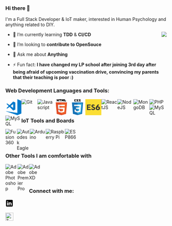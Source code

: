 ### Hi there 👋

I'm a Full Stack Developer & IoT maker, interested in Human Psychology and anything related to DIY.

<img src="https://github-readme-stats.vercel.app/api/top-langs/?username=shakirullahi&layout=compact"  align="right">

- 🌱 I’m currently learning **TDD** & **CI/CD**

- 🔭 I’m looking to **contribute to OpenSouce**

- 💬 Ask me about **Anything**

- ⚡ Fun fact: **I have changed my LP school after joining 3rd day after being afraid of upcoming vaccination drive, convincing my parents that their teaching is poor :)**

### Web Development Languages and Tools:

[<img align="left" alt="Visual Studio Code" title="Visual Studio Code" width="50px" src="https://raw.githubusercontent.com/github/explore/80688e429a7d4ef2fca1e82350fe8e3517d3494d/topics/visual-studio-code/visual-studio-code.png" />][linkedin][<img align="left" alt="Git" width="50px" title="Git" src="https://img.icons8.com/color/48/000000/git.png" />][linkedin][<img align="left" alt="Javascript" width="50px" title="Javascript" src="https://img.icons8.com/color/48/000000/javascript.png" />][linkedin][<img align="left" alt="HTML5" width="50px" title="HTML5" src="https://raw.githubusercontent.com/github/explore/80688e429a7d4ef2fca1e82350fe8e3517d3494d/topics/html/html.png" />][linkedin][<img align="left" alt="CSS3" width="50px" title="CSS3" src="https://raw.githubusercontent.com/github/explore/80688e429a7d4ef2fca1e82350fe8e3517d3494d/topics/css/css.png" />][linkedin][<img align="left" alt="ES6" width="50px" title="ES6" src="https://raw.githubusercontent.com/github/explore/80688e429a7d4ef2fca1e82350fe8e3517d3494d/topics/es6/es6.png" />][linkedin][<img align='left' alt='ReactJS' width='50px' title='ReactJS' src='https://cdn.iconscout.com/icon/free/png-512/react-1-282599.png'/>][linkedin][<img align='left' alt='NodeJS' width='50px' title='NodeJS' src='https://icon-library.com/images/node-js-icon/node-js-icon-8.jpg'/>][linkedin] [<img align='left' alt='MongoDB' width='50px' title='MongoDB' src='https://icon2.cleanpng.com/20180402/cjw/kisspng-mongodb-inc-computer-software-business-software-d-bay-leaves-5ac2915d780ea2.2723311115227006374918.jpg'/>][linkedin][<img align='left' alt='PHP' width='50px' title='PHP' src='https://cdn4.iconfinder.com/data/icons/scripting-and-programming-languages/512/php-512.png'/>][linkedin][<img align='left' alt='MySQL' width='50px' title='MySQL' src='https://www.mysql.com/common/logos/logo-mysql-170x115.png'/>][linkedin][<img align='left' alt='MySQL' width='50px' title='MySQL' src='https://camo.githubusercontent.com/58045a79a69afea4cab1cea6def6d911fba3956cf5fd683addf41c032aa64088/68747470733a2f2f636c6475702e636f6d2f78465646784f696f41552e737667'/>][linkedin]

<span clear='both'/>

<br/>

<br/>

### IoT Tools and Boards

<span>[<img align='left'  alt='Fusion 360'  width='36px'  title='Fusion 360'  src='https://i.ytimg.com/an/XD7HBFlIFMM/73075643-6561-4a39-a0e0-f9c3e426a06a_mq.jpg?v=5cb4d821'/>][linkedin] [<img align='left'  alt='Autodesk Eagle'  width='40px'  title='AutoDesk Eagle'  src='https://yt3.ggpht.com/ytc/AKedOLRs6t9k8adI1DVVHWAI9vMY2DW8PvseQHIU51GoRg=s900-c-k-c0x00ffffff-no-rj'/>][linkedin] [<img align='left'  alt='Arduino'  width='50px'  title='Arduino'  src='https://upload.wikimedia.org/wikipedia/commons/thumb/8/87/Arduino_Logo.svg/1024px-Arduino_Logo.svg.png'/>][linkedin] [<img align='left'  alt='Raspberry Pi'  width='60px'  title='Raspberry Pi'  src='https://w7.pngwing.com/pngs/540/279/png-transparent-raspberry-pi-foundation-raspberry-pi-3-raspbian-the-magpi-raspberry-pi-logo-magenta-arduino.png'/>][linkedin] [<img align='left'  alt='ESP866'  width='38px'  title='ESP8266'  src='https://i1.wp.com/www.learnmicropython.com/wp-content/uploads/2019/01/esp8266_logo1.png?fit=300%2C300'/>][linkedin]

<span clear='both'/>

<br/>

<br/>

<br/>

### Other Tools I am comfortable with

<span>[<img align='left'  alt='Adobe Photoshop'  width='38px'  title='Adobe Photoshop'  src='https://cdn.freelogovectors.net/wp-content/uploads/2020/07/adobe-photoshop-logo.png'/>][linkedin] [<img align='left'  alt='Adobe Premier Pro'  width='36px'  title='Adobe Premier Pro'  src='https://ph-test-11.slatic.net/p/c1ed676f6c550b5537b93f23cefa031e.png'/>][linkedin] [<img align='left'  alt='Adobe XD'  width='35px'  title='Adobe XD'  src='https://play-lh.googleusercontent.com/kaox1VteLsWAuNxPxhm8t4llaoyFhxzDjo9g4Hdf92bKdT_Sn6Yrdku6rApuc5ktirw'/>][linkedin]

</span >

<br/><br/><br/>

### Connect with me:

[<img src="https://raw.githubusercontent.com/simple-icons/simple-icons/develop/icons/linkedin.svg" title="LinkedIn" width="25" height="25"/>][linkedin]

[<img src="https://raw.githubusercontent.com/simple-icons/simple-icons/develop/icons/twitter.svg" title="Twitter" width="25" height="25"/>][twitter]

[linkedin]: https://www.linkedin.com/in/opsakir/
[twitter]: https://twitter.com/opsakir
